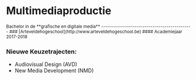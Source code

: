 Multimediaproductie
===================

<small>
Bachelor in de **grafische en digitale media**
----------------------------------------------
### [Arteveldehogeschool](http://www.arteveldehogeschool.be)
#### Academiejaar 2017-2018
</small>

### Nieuwe Keuzetrajecten:

 - Audiovisual Design (AVD)
 - New Media Development (NMD)